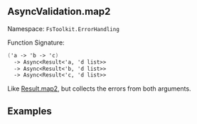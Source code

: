 ## AsyncValidation.map2

Namespace: `FsToolkit.ErrorHandling`

Function Signature:

```fsharp
('a -> 'b -> 'c)
  -> Async<Result<'a, 'd list>>
  -> Async<Result<'b, 'd list>>
  -> Async<Result<'c, 'd list>>
```

Like [Result.map2](../result/map2.md), but collects the errors from both arguments.

## Examples
